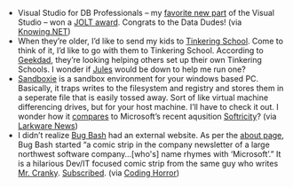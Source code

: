 -   Visual Studio for DB Professionals – my [favorite new
    part](http://devhawk.net/2007/03/20/VSTDB+Where+Have+You+Been+All+My+Life.aspx)
    of the Visual Studio – won a [JOLT
    award](http://www.knowing.net/PermaLink,guid,497576ed-8387-43aa-8f76-342484865b36.aspx).
    Congrats to the Data Dudes! (via
    [Knowing.NET](http://www.knowing.net/PermaLink,guid,497576ed-8387-43aa-8f76-342484865b36.aspx))
-   When they’re older, I’d like to send my kids to [Tinkering
    School](http://www.tinkeringschool.com/blog/). Come to think of it,
    I’d like to go with them to Tinkering School. According to
    [Geekdad](http://blog.wired.com/geekdad/2007/03/tinkering_camp.html),
    they’re looking helping others set up their own Tinkering Schools. I
    wonder if [Jules](http://techiewife.spaces.live.com/) would be down
    to help me run one?
-   [Sandboxie](http://www.sandboxie.com/) is a sandbox environment for
    your windows based PC. Basically, it traps writes to the filesystem
    and registry and stores them in a seperate file that is easily
    tossed away. Sort of like virtual machine differencing drives, but
    for your host machine. I’ll have to check it out. I wonder how it
    [compares](http://www.softricity.com/products/virtualization.asp) to
    Microsoft’s recent aqusition
    [Softricity](http://www.softricity.com/)? (via [Larkware
    News](http://www.larkware.com/dg8/TheDailyGrind1105.aspx))
-   I didn’t realize [Bug Bash](http://www.bugbash.net) had an external
    website. As per the [about page](http://www.bugbash.net/about/), Bug
    Bash started “a comic strip in the company newsletter of a large
    northwest software company…[who's] name rhymes with ‘Microsoft’.” It
    is a hilarious Dev/IT focused comic strip from the same guy who
    writes [Mr. Cranky](http://www.mrcranky.com/).
    [Subscribed](http://feeds.feedburner.com/BugBash). (via [Coding
    Horror](http://www.codinghorror.com/blog/archives/000821.html))

